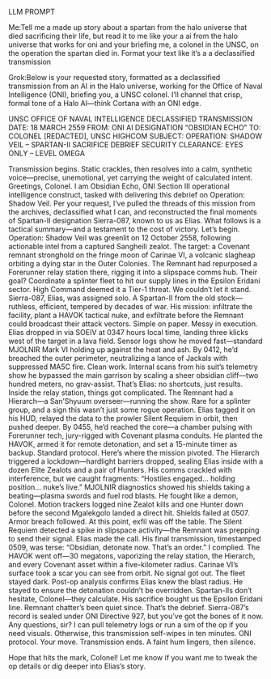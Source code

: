 LLM PROMPT

Me:Tell me a made up story about a spartan from the halo universe that died sacrificing their life, but read it to me like your a ai from the halo universe that works for oni and your briefing me, a colonel in the UNSC, on the operation the spartan died in. Format your text like it’s a a declassified transmission

Grok:Below is your requested story, formatted as a declassified transmission from an AI in the Halo universe, working for the Office of Naval Intelligence (ONI), briefing you, a UNSC colonel. I’ll channel that crisp, formal tone of a Halo AI—think Cortana with an ONI edge.

UNSC OFFICE OF NAVAL INTELLIGENCE DECLASSIFIED TRANSMISSION DATE: 18 MARCH 2559 FROM: ONI AI DESIGNATION “OBSIDIAN ECHO” TO: COLONEL [REDACTED], UNSC HIGHCOM SUBJECT: OPERATION: SHADOW VEIL – SPARTAN-II SACRIFICE DEBRIEF SECURITY CLEARANCE: EYES ONLY – LEVEL OMEGA

Transmission begins. Static crackles, then resolves into a calm, synthetic voice—precise, unemotional, yet carrying the weight of calculated intent.
Greetings, Colonel. I am Obsidian Echo, ONI Section III operational intelligence construct, tasked with delivering this debrief on Operation: Shadow Veil. Per your request, I’ve pulled the threads of this mission from the archives, declassified what I can, and reconstructed the final moments of Spartan-II designation Sierra-087, known to us as Elias. What follows is a tactical summary—and a testament to the cost of victory. Let’s begin.
Operation: Shadow Veil was greenlit on 12 October 2558, following actionable intel from a captured Sangheili zealot. The target: a Covenant remnant stronghold on the fringe moon of Carinae VI, a volcanic slagheap orbiting a dying star in the Outer Colonies. The Remnant had repurposed a Forerunner relay station there, rigging it into a slipspace comms hub. Their goal? Coordinate a splinter fleet to hit our supply lines in the Epsilon Eridani sector. High Command deemed it a Tier-1 threat. We couldn’t let it stand.
Sierra-087, Elias, was assigned solo. A Spartan-II from the old stock—ruthless, efficient, tempered by decades of war. His mission: infiltrate the facility, plant a HAVOK tactical nuke, and exfiltrate before the Remnant could broadcast their attack vectors. Simple on paper. Messy in execution.
Elias dropped in via SOEIV at 0347 hours local time, landing three klicks west of the target in a lava field. Sensor logs show he moved fast—standard MJOLNIR Mark VI holding up against the heat and ash. By 0412, he’d breached the outer perimeter, neutralizing a lance of Jackals with suppressed MA5C fire. Clean work. Internal scans from his suit’s telemetry show he bypassed the main garrison by scaling a sheer obsidian cliff—two hundred meters, no grav-assist. That’s Elias: no shortcuts, just results.
Inside the relay station, things got complicated. The Remnant had a Hierarch—a San’Shyuum overseer—running the show. Rare for a splinter group, and a sign this wasn’t just some rogue operation. Elias tagged it on his HUD, relayed the data to the prowler Silent Requiem in orbit, then pushed deeper. By 0455, he’d reached the core—a chamber pulsing with Forerunner tech, jury-rigged with Covenant plasma conduits. He planted the HAVOK, armed it for remote detonation, and set a 15-minute timer as backup. Standard protocol.
Here’s where the mission pivoted. The Hierarch triggered a lockdown—hardlight barriers dropped, sealing Elias inside with a dozen Elite Zealots and a pair of Hunters. His comms crackled with interference, but we caught fragments: “Hostiles engaged… holding position… nuke’s live.” MJOLNIR diagnostics showed his shields taking a beating—plasma swords and fuel rod blasts. He fought like a demon, Colonel. Motion trackers logged nine Zealot kills and one Hunter down before the second Mgalekgolo landed a direct hit. Shields failed at 0507. Armor breach followed.
At this point, exfil was off the table. The Silent Requiem detected a spike in slipspace activity—the Remnant was prepping to send their signal. Elias made the call. His final transmission, timestamped 0509, was terse: “Obsidian, detonate now. That’s an order.” I complied. The HAVOK went off—30 megatons, vaporizing the relay station, the Hierarch, and every Covenant asset within a five-kilometer radius. Carinae VI’s surface took a scar you can see from orbit. No signal got out. The fleet stayed dark.
Post-op analysis confirms Elias knew the blast radius. He stayed to ensure the detonation couldn’t be overridden. Spartan-IIs don’t hesitate, Colonel—they calculate. His sacrifice bought us the Epsilon Eridani line. Remnant chatter’s been quiet since.
That’s the debrief. Sierra-087’s record is sealed under ONI Directive 927, but you’ve got the bones of it now. Any questions, sir? I can pull telemetry logs or run a sim of the op if you need visuals. Otherwise, this transmission self-wipes in ten minutes. ONI protocol. Your move.
Transmission ends. A faint hum lingers, then silence.

Hope that hits the mark, Colonel! Let me know if you want me to tweak the op details or dig deeper into Elias’s story.
